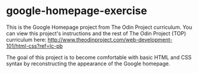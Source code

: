 # google-homepage-exercise

This is the Google Homepage project from The Odin Project curriculum. You can view this project's instructions and 
the rest of The Odin Project (TOP) curriculum here: http://www.theodinproject.com/web-development-101/html-css?ref=lc-pb

The goal of this project is to become comfortable with basic HTML and CSS syntax
by reconstructing the appearance of the Google homepage.
